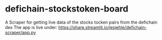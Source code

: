 # defichain-stockstoken-board

A Scraper for getting live data of the stocks tocken pairs from the defichain dex
The app is live under: https://share.streamlit.io/jesjehle/defichain-scraper/app.py
